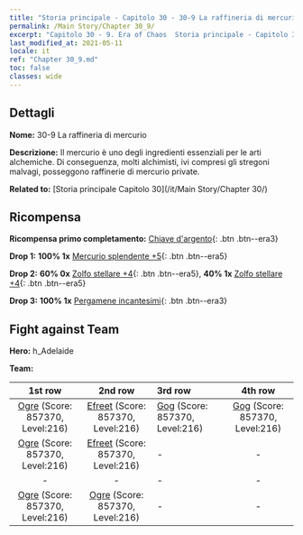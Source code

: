```yaml
---
title: "Storia principale - Capitolo 30 - 30-9 La raffineria di mercurio"
permalink: /Main Story/Chapter 30_9/
excerpt: "Capitolo 30 - 9. Era of Chaos  Storia principale - Capitolo 30_9. 30-9 La raffineria di mercurio"
last_modified_at: 2021-05-11
locale: it
ref: "Chapter 30_9.md"
toc: false
classes: wide
---
```


## Dettagli

 **Nome:** 30-9 La raffineria di mercurio

 **Descrizione:** Il mercurio è uno degli ingredienti essenziali per le arti alchemiche. Di conseguenza, molti alchimisti, ivi compresi gli stregoni malvagi, posseggono raffinerie di mercurio private.

 **Related to:** [Storia principale Capitolo 30](/it/Main Story/Chapter 30/)

## Ricompensa

 **Ricompensa primo completamento:** [Chiave d'argento](/ItemsIT/con_693/){: .btn .btn--era3}

 **Drop 1:** **100% 1x** [Mercurio splendente +5](/ItemsIT/mat_98/){: .btn .btn--era5}

 **Drop 2:** **60% 0x** [Zolfo stellare +4](/ItemsIT/mat_92/){: .btn .btn--era5}, **40% 1x** [Zolfo stellare +4](/ItemsIT/mat_92/){: .btn .btn--era5}

 **Drop 3:** **100% 1x** [Pergamene incantesimi](/ItemsIT/con_694/){: .btn .btn--era3}


## Fight against Team
 **Hero:** h_Adelaide

 **Team:**


  | 1st row | 2nd row | 3rd row | 4th row |
  |:----:|:----:|:----|:----:|
  | [Ogre](/it/units/Ogre/) (Score: 857370, Level:216)  | [Efreet](/it/units/Efreeti/) (Score: 857370, Level:216)  | [Gog](/it/units/Gog/) (Score: 857370, Level:216)  | [Gog](/it/units/Gog/) (Score: 857370, Level:216)  |
  | [Ogre](/it/units/Ogre/) (Score: 857370, Level:216)  | [Efreet](/it/units/Efreeti/) (Score: 857370, Level:216)  | - | - |
  | - | - | - | - |
  | [Ogre](/it/units/Ogre/) (Score: 857370, Level:216)  | [Ogre](/it/units/Ogre/) (Score: 857370, Level:216)  | - | - |


